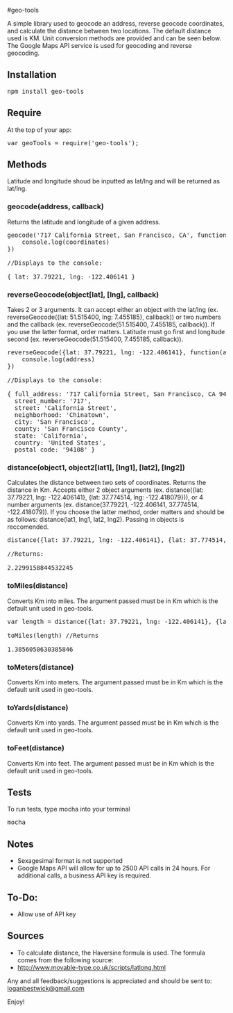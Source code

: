 #geo-tools

A simple library used to geocode an address, reverse geocode coordinates, and calculate the distance between two locations. The default distance used is KM. Unit conversion methods are provided and can be seen below. The Google Maps API service is used for geocoding and reverse geocoding. 

<h2>Installation</h2>

<pre>
npm install geo-tools
</pre>

<h2>Require</h2>

At the top of your app:

<pre>
var geoTools = require('geo-tools');
</pre>

<h2>Methods</h2>

Latitude and longitude shoud be inputted as lat/lng and will be returned as lat/lng.

<h3>geocode(address, callback)</h3>

Returns the latitude and longitude of a given address. 

<pre>
geocode('717 California Street, San Francisco, CA', function(coordinates){
	console.log(coordinates)
})

//Displays to the console:

{ lat: 37.79221, lng: -122.406141 }
</pre>

<h3>reverseGeocode(object[lat], [lng], callback)</h3>

Takes 2 or 3 arguments. It can accept either an object with the lat/lng (ex. reverseGeocode({lat: 51.515400, lng: 7.455185}, callback)) or two numbers and the callback (ex. reverseGeocode(51.515400, 7.455185, callback)). If you use the latter format, order matters. Latitude must go first and longitude second (ex. reverseGeocode(51.515400, 7.455185, callback)).

<pre>
reverseGeocode({lat: 37.79221, lng: -122.406141}, function(address){
	console.log(address)
})

//Displays to the console:

{ full_address: '717 California Street, San Francisco, CA 94108, USA',
  street_number: '717',
  street: 'California Street',
  neighborhood: 'Chinatown',
  city: 'San Francisco',
  county: 'San Francisco County',
  state: 'California',
  country: 'United States',
  postal_code: '94108' }
</pre>

<h3>distance(object1, object2[lat1], [lng1], [lat2], [lng2])</h3>

Calculates the distance between two sets of coordinates. Returns the distance in Km. Accepts either 2 object arguments (ex. distance({lat: 37.79221, lng: -122.406141}, {lat: 37.774514, lng: -122.418079})), or 4 number arguments (ex. distance(37.79221, -122.406141, 37.774514, -122.418079)). If you choose the latter method, order matters and should be as follows: distance(lat1, lng1, lat2, lng2). Passing in objects is reccomended. 

<pre>
distance({lat: 37.79221, lng: -122.406141}, {lat: 37.774514, lng: -122.418079})

//Returns:

2.2299158844532245
</pre>

<h3>toMiles(distance)</h3>

Converts Km into miles. The argument passed must be in Km which is the default unit used in geo-tools.

<pre>
var length = distance({lat: 37.79221, lng: -122.406141}, {lat: 37.774514, lng: -122.418079});

toMiles(length) //Returns

1.3856050630385846
</pre>

<h3>toMeters(distance)</h3>

Converts Km into meters. The argument passed must be in Km which is the default unit used in geo-tools.

<h3>toYards(distance)</h3>

Converts Km into yards. The argument passed must be in Km which is the default unit used in geo-tools.

<h3>toFeet(distance)</h3>

Converts Km into feet. The argument passed must be in Km which is the default unit used in geo-tools.

<h2>Tests</h2>

To run tests, type mocha into your terminal

<pre>
mocha
</pre>

<h2>Notes</h2>
<ul>
	<li>Sexagesimal format is not supported</li>
	<li>Google Maps API will allow for up to 2500 API calls in 24 hours. For additional calls, a business API key is required.</li>
</ul>

<h2>To-Do:</h2>
<ul>
	<li>Allow use of API key</li>
</ul>

<h2>Sources</h2>
<ul>
	<li>To calculate distance, the Haversine formula is used. The formula comes from the following source:</li>
	<li><a href="http://www.movable-type.co.uk/scripts/latlong.html">http://www.movable-type.co.uk/scripts/latlong.html</a></li>
</ul>

Any and all feedback/suggestions is appreciated and should be sent to: [loganbestwick@gmail.com](mailto:loganbestwick@gmail.com)

Enjoy!
